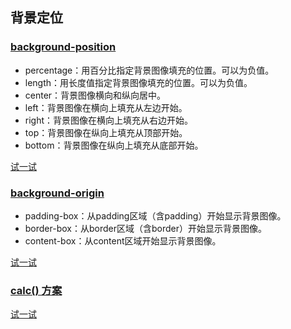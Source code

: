 ## 背景定位

### [background-position](https://developer.mozilla.org/zh-CN/docs/Web/CSS/background-position)

- percentage：用百分比指定背景图像填充的位置。可以为负值。
- length：用长度值指定背景图像填充的位置。可以为负值。
- center：背景图像横向和纵向居中。
- left：背景图像在横向上填充从左边开始。
- right：背景图像在横向上填充从右边开始。
- top：背景图像在纵向上填充从顶部开始。
- bottom：背景图像在纵向上填充从底部开始。

[试一试](http://play.csssecrets.io/extended-bg-position)

### [background-origin](https://developer.mozilla.org/zh-CN/docs/Web/CSS/background-origin)

- padding-box：从padding区域（含padding）开始显示背景图像。
- border-box：从border区域（含border）开始显示背景图像。
- content-box：从content区域开始显示背景图像。

[试一试](http://play.csssecrets.io/background-origin)

### [calc() 方案](https://developer.mozilla.org/zh-CN/docs/Web/CSS/calc)

[试一试](http://play.csssecrets.io/background-position-calc)